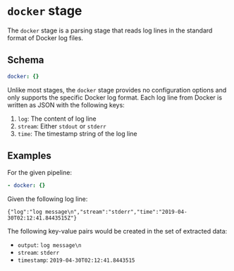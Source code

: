 # `docker` stage

The `docker` stage is a parsing stage that reads log lines in the standard
format of Docker log files.

## Schema

```yaml
docker: {}
```

Unlike most stages, the `docker` stage provides no configuration options and
only supports the specific Docker log format. Each log line from Docker is
written as JSON with the following keys:

1. `log`: The content of log line
2. `stream`: Either `stdout` or `stderr`
3. `time`: The timestamp string of the log line

## Examples

For the given pipeline:

```yaml
- docker: {}
```

Given the following log line:

```
{"log":"log message\n","stream":"stderr","time":"2019-04-30T02:12:41.8443515Z"}
```

The following key-value pairs would be created in the set of extracted data:

- `output`: `log message\n`
- `stream`: `stderr`
- `timestamp`: `2019-04-30T02:12:41.8443515`
